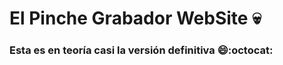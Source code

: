 # El Pinche Grabador WebSite :skull:
### Esta es en teoría casi la versión definitiva :smile::octocat:
